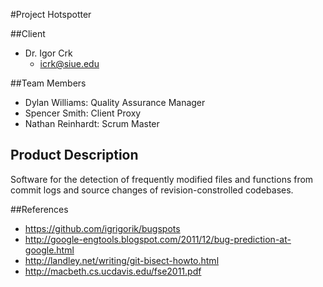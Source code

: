 #Project Hotspotter

##Client

 - Dr. Igor Crk
	- icrk@siue.edu
	
	
##Team Members

 - Dylan Williams: Quality Assurance Manager
 - Spencer Smith: Client Proxy
 - Nathan Reinhardt: Scrum Master
 

## Product Description

Software for the detection of frequently modified files and functions from commit logs and source changes of revision-constrolled codebases.


##References

 - https://github.com/igrigorik/bugspots
 - http://google-engtools.blogspot.com/2011/12/bug-prediction-at-google.html
 - http://landley.net/writing/git-bisect-howto.html
 - http://macbeth.cs.ucdavis.edu/fse2011.pdf